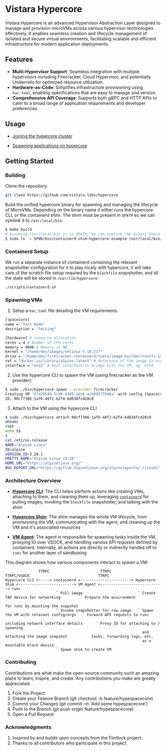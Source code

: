 # Vistara Hypercore

Vistara Hypercore is an advanced Hypervisor Abstraction Layer designed to manage and provision microVMs across various hypervisor technologies effectively. It enables seamless creation and lifecycle management of isolated and secure virtual environments, facilitating scalable and efficient infrastructure for modern application deployments.

## Features

- **Multi-Hypervisor Support**: Seamless integration with multiple hypervisors including Firecracker, Cloud Hypervisor, and potentially Unikernels for optimized resource utilization.
- **Hardware-as-Code**: Simplifies infrastructure provisioning using `hac.toml`, enabling specifications that are easy to manage and version.
- **Comprehensive API Coverage**: Supports both gRPC and HTTP APIs to cater to a broad range of application requirements and developer preferences.

## Usage

- [Joining the hypercore cluster](docs/cluster.md)

- [Spawning applications on hypercore](docs/spawning.md)

## Getting Started

### Building

Clone the repository:

```bash
git clone https://github.com/vistara-labs/hypercore
```

Build the unified hypercore binary for spawning and managing the lifecycle of MicroVMs. Depending on the binary name it either runs the hypercore CLI, or the containerd shim. The shim must be present in `$PATH` so we can symlink it to `/usr/local/bin`:

```bash
$ make build
# Assuming /usr/local/bin is in $PATH, we can symlink the binary there
$ sudo ln -s $PWD/bin/containerd-shim-hypercore-example /usr/local/bin/
```

### Containerd Setup

We run a separate instance of containerd containing the relevant snapshotter configuration for it to play nicely with hypercore, it will take care of the scratch file setup required by the `blockfile` snapshotter, and all the state will be stored in `/var/lib/hypercore`:

```bash
./scripts/containerd.sh
```

### Spawning VMs

1. Setup a `hac.toml` file detailing the VM requirements:

```bash
[spacecore]
name = "Test Node"
description = "Testing"

[hardware] # resource allocation
cores = 4 # Number of CPU cores
memory = 4096 # Memory in MB
kernel = "/home/dev/images/vmlinux-5.10.217"
drive = "/home/dev/firecracker-containerd/tools/image-builder/rootfs.img"
ref = "docker.io/library/alpine:latest" # Reference of the image to use
interface = "ens2" # Host interface to bridge with the VM, eg. eth0
```

2. Use the hypercore CLI to spawn the VM (using firecracker as the VM provider):

```bash
$ sudo ./bin/hypercore spawn --provider firecracker
Creating VM '67a20540-5cd6-4445-adc6-ac609575546a' with config {Spacecore:{name: description:} Hardware:{Cores:4 Memory:4096 Kernel:/home/dev/images/vmlinux-5.10.217 Drive:/home/dev/firecracker-containerd/tools/image-builder/rootfs.img Interface:ens2 Ref:docker.io/library/alpine:latest}}
ID: 08cf7306-1af6-48f2-b2f4-6d638fc428c0
```

3. Attach to the VM using the hypercore CLI

```bash
$ sudo ./bin/hypercore attach 08cf7306-1af6-48f2-b2f4-6d638fc428c0
whoami
root
echo $$
1
cat /etc/os-release
NAME="Alpine Linux"
ID=alpine
VERSION_ID=3.20.1
PRETTY_NAME="Alpine Linux v3.20"
HOME_URL="https://alpinelinux.org/"
BUG_REPORT_URL="https://gitlab.alpinelinux.org/alpine/aports/-/issues"
```

### Architecture Overview

- [**Hypercore CLI**](internal/hypercore): The CLI helps perform actions like creating VMs, attaching to them, and cleaning them up, leveraging [`containerd`](https://github.com/containerd/containerd) for pulling images, invoking the `blockfile` snapshotter, and talking with the shim

- [**Hypercore Shim**](pkg/shim): The shim manages the whole VM lifecycle, from provisioning the VM, communicating with the agent, and cleaning up the VM and it's associated resources

- [**VM Agent**](https://github.com/Vistara-Labs/firecracker-containerd/tree/feat-hypercore): The agent is responsible for spawning tasks inside the VM, proxying IO over VSOCK, and handling various API requests defined by containerd. Internally, all actions are directly or indirectly handed off to `runc` for another layer of sandboxing

This diagram shows how various components interact to spawn a VM:

```
               TTRPC                       TTRPC                                 TTRPC/VSOCK                               TTRPC
Hypercore CLI <-----> containerd <-----------------------> Hypercore Shim <-------------------------> VM Agent <----------------------------> runc
                       ` Pull image                         ` Create TAP device for networking         ` Prepare the environment
                                                                                                         for runc by mounting the snapshot
                       ` Invoke snapshotter for raw image   ` Spawn the VM with relevant config/args   ` Forward API requests to runc
                                                              including network interface details      ` Proxy IO for attaching to / spawning
                                                              and attaching the image snapshot           tasks, forwarding logs, etc.
                                                              as a mountable block device
                       ` Spawn shim to create VM
```

### Contributing

Contributions are what make the open-source community such an amazing place to learn, inspire, and create. Any contributions you make are greatly appreciated.


1. Fork the Project
2. Create your Feature Branch (git checkout -b feature/hypespacecore)
3. Commit your Changes (git commit -m 'Add some hypespacecore')
4. Push to the Branch (git push origin feature/hypespacecore)
5. Open a Pull Request

### Acknowledgments

1. Inspired by and builds upon concepts from the Flintlock project.
2. Thanks to all contributors who participate in this project.
